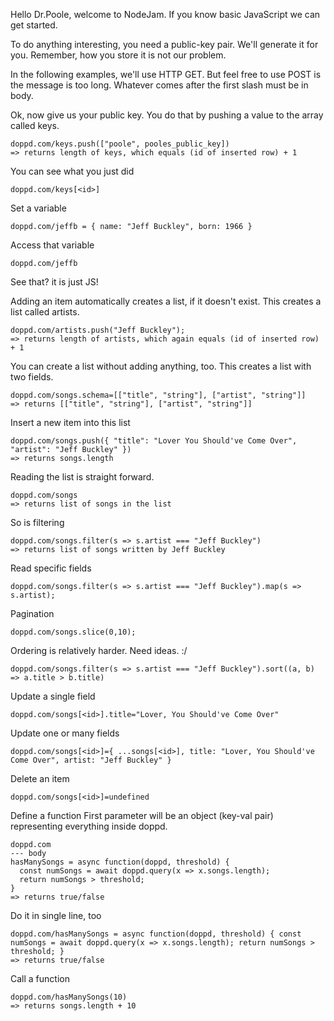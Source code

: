 Hello Dr.Poole, welcome to NodeJam.
If you know basic JavaScript we can get started.

To do anything interesting, you need a public-key pair.
We'll generate it for you. <link>
Remember, how you store it is not our problem.

In the following examples, we'll use HTTP GET.
But feel free to use POST is the message is too long.
Whatever comes after the first slash must be in body.

Ok, now give us your public key.
You do that by pushing a value to the array called keys.
```
doppd.com/keys.push(["poole", pooles_public_key])
=> returns length of keys, which equals (id of inserted row) + 1
```

You can see what you just did
```
doppd.com/keys[<id>]
```

Set a variable
```
doppd.com/jeffb = { name: "Jeff Buckley", born: 1966 }
```

Access that variable
```
doppd.com/jeffb
```

See that? it is just JS!

Adding an item automatically creates a list, if it doesn't exist.
This creates a list called artists.
```
doppd.com/artists.push("Jeff Buckley");
=> returns length of artists, which again equals (id of inserted row) + 1
```

You can create a list without adding anything, too.
This creates a list with two fields.
```
doppd.com/songs.schema=[["title", "string"], ["artist", "string"]]
=> returns [["title", "string"], ["artist", "string"]]
```

Insert a new item into this list
```
doppd.com/songs.push({ "title": "Lover You Should've Come Over", "artist": "Jeff Buckley" })
=> returns songs.length
```

Reading the list is straight forward.
```
doppd.com/songs
=> returns list of songs in the list
```

So is filtering
```
doppd.com/songs.filter(s => s.artist === "Jeff Buckley")
=> returns list of songs written by Jeff Buckley
```

Read specific fields
```
doppd.com/songs.filter(s => s.artist === "Jeff Buckley").map(s => s.artist);
```

Pagination
```
doppd.com/songs.slice(0,10);
```

Ordering is relatively harder. Need ideas. :/
```
doppd.com/songs.filter(s => s.artist === "Jeff Buckley").sort((a, b) => a.title > b.title)
```

Update a single field
```
doppd.com/songs[<id>].title="Lover, You Should've Come Over"
```

Update one or many fields
```
doppd.com/songs[<id>]={ ...songs[<id>], title: "Lover, You Should've Come Over", artist: "Jeff Buckley" }
```

Delete an item
```
doppd.com/songs[<id>]=undefined
```

Define a function
First parameter will be an object (key-val pair) representing everything inside doppd.
```
doppd.com
--- body
hasManySongs = async function(doppd, threshold) {
  const numSongs = await doppd.query(x => x.songs.length);
  return numSongs > threshold;
}
=> returns true/false
```

Do it in single line, too
```
doppd.com/hasManySongs = async function(doppd, threshold) { const numSongs = await doppd.query(x => x.songs.length); return numSongs > threshold; }
=> returns true/false
```

Call a function
```
doppd.com/hasManySongs(10)
=> returns songs.length + 10
```
